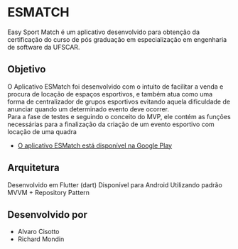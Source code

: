 # ESMATCH

Easy Sport Match é um aplicativo desenvolvido para obtenção da certificação do curso de pós graduação em especialização em engenharia de software da UFSCAR.

## Objetivo

O Aplicativo ESMatch foi desenvolvido com o intuito de facilitar a venda e  procura de locação de espaços esportivos, e também atua como uma forma de  centralizador de grupos esportivos evitando aquela dificuldade de anunciar  quando um determinado evento deve ocorrer.  
Para a fase de testes e seguindo o conceito do MVP, ele contém as funções necessárias para a finalização da criação de um evento esportivo com locação de uma quadra


- [O aplicativo ESMatch está disponível na Google Play](https://play.google.com/store/apps/details?id=com.esmatch.ar.company)


## Arquitetura

Desenvolvido em Flutter (dart)
Disponível para Android
Utilizando padrão MVVM + Repository Pattern


## Desenvolvido por

- Alvaro Cisotto
- Richard Mondin